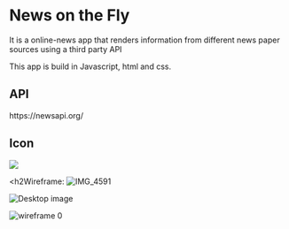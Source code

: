 <h1>News on the Fly</h1>

<p> It is a online-news app that renders information from different news paper sources using a third party API</p>
<text> This app is build in Javascript, html and css. <text>
  
<h2> API </h2>
https://newsapi.org/

<h2> Icon </h2> <img src="https://img.icons8.com/clouds/100/000000/news.png">

<h2Wireframe:</h2>
![IMG_4591](https://user-images.githubusercontent.com/20978259/59125634-eb434280-8930-11e9-89ec-c0f46b45356f.JPG)

![Desktop image](https://user-images.githubusercontent.com/20978259/59125589-c3ec7580-8930-11e9-8b93-a774e80955b0.JPG)

![wireframe 0](https://user-images.githubusercontent.com/20978259/59125480-7a9c2600-8930-11e9-92a1-88744a4f48e6.JPG)
